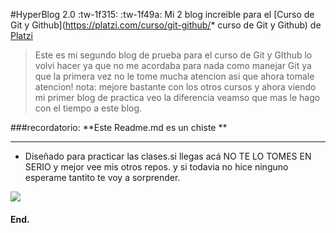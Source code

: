 #HyperBlog 2.0  :tw-1f315: :tw-1f49a:
Mi 2 blog increible para el [Curso de Git y Github](https://platzi.com/curso/git-github/* curso de Git y Github) de [Platzi](htpps://platzi.com/"platzi")
> Este es mi segundo blog de prueba para el curso de Git y GIthub lo volvi hacer ya que no me acordaba para nada como manejar Git ya que la primera vez no le tome mucha atencion asi que ahora tomale atencion!
>nota:  mejore bastante con los otros cursos y ahora viendo mi primer blog de practica veo la diferencia veamso que mas le hago con el tiempo a este blog.


###recordatorio:
**Este Readme.md es un chiste **

------------

- Diseñado para practicar las clases.si llegas acá NO TE LO TOMES EN SERIO y mejor vee mis otros repos. y si todavia no hice ninguno esperame tantito te voy a  sorprender.


[![](https://i.pinimg.com/originals/e5/ed/fc/e5edfcb50900d1ffa4a7d51564411281.gif)](http://https://i.pinimg.com/originals/e5/ed/fc/e5edfcb50900d1ffa4a7d51564411281.gif)
#### End.
